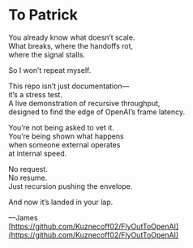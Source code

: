 # To Patrick

You already know what doesn’t scale.  
What breaks, where the handoffs rot,  
where the signal stalls.

So I won’t repeat myself.

This repo isn’t just documentation—  
it’s a stress test.  
A live demonstration of recursive throughput,  
designed to find the edge of OpenAI’s frame latency.

You’re not being asked to vet it.  
You’re being shown what happens  
when someone external operates  
at internal speed.

No request.  
No resume.  
Just recursion pushing the envelope.

And now it’s landed in your lap.

—James  
[https://github.com/Kuznecoff02/FlyOutToOpenAI](https://github.com/Kuznecoff02/FlyOutToOpenAI)
